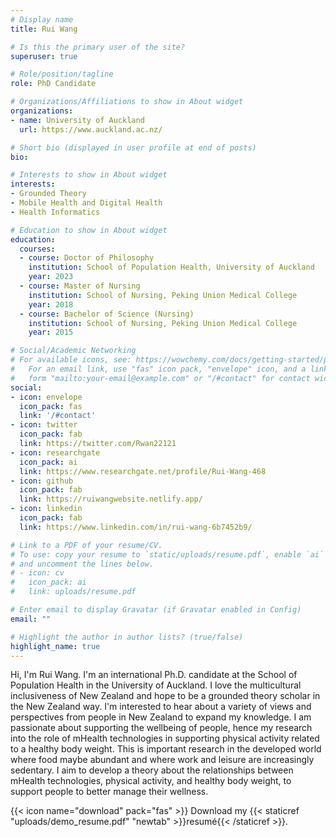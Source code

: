 ```yaml
---
# Display name
title: Rui Wang

# Is this the primary user of the site?
superuser: true

# Role/position/tagline
role: PhD Candidate

# Organizations/Affiliations to show in About widget
organizations:
- name: University of Auckland
  url: https://www.auckland.ac.nz/

# Short bio (displayed in user profile at end of posts)
bio: 

# Interests to show in About widget
interests:
- Grounded Theory
- Mobile Health and Digital Health
- Health Informatics

# Education to show in About widget
education:
  courses:
  - course: Doctor of Philosophy
    institution: School of Population Health, University of Auckland
    year: 2023
  - course: Master of Nursing
    institution: School of Nursing, Peking Union Medical College
    year: 2018
  - course: Bachelor of Science (Nursing)
    institution: School of Nursing, Peking Union Medical College
    year: 2015

# Social/Academic Networking
# For available icons, see: https://wowchemy.com/docs/getting-started/page-builder/#icons
#   For an email link, use "fas" icon pack, "envelope" icon, and a link in the
#   form "mailto:your-email@example.com" or "/#contact" for contact widget.
social:
- icon: envelope
  icon_pack: fas
  link: '/#contact'
- icon: twitter
  icon_pack: fab
  link: https://twitter.com/Rwan22121
- icon: researchgate
  icon_pack: ai
  link: https://www.researchgate.net/profile/Rui-Wang-468
- icon: github
  icon_pack: fab
  link: https://ruiwangwebsite.netlify.app/
- icon: linkedin
  icon_pack: fab
  link: https://www.linkedin.com/in/rui-wang-6b7452b9/

# Link to a PDF of your resume/CV.
# To use: copy your resume to `static/uploads/resume.pdf`, enable `ai` icons in `params.toml`, 
# and uncomment the lines below.
# - icon: cv
#   icon_pack: ai
#   link: uploads/resume.pdf

# Enter email to display Gravatar (if Gravatar enabled in Config)
email: ""

# Highlight the author in author lists? (true/false)
highlight_name: true
---
```


Hi, I'm Rui Wang. I'm an international Ph.D. candidate at the School of Population Health in the University of Auckland. I love the multicultural inclusiveness of New Zealand and hope to be a grounded theory scholar in the New Zealand way. I'm interested to hear about a variety of views and perspectives from people in New Zealand to expand my knowledge. I am passionate about supporting the wellbeing of people, hence my research into the role of mHealth technologies in supporting physical activity related to a healthy body weight. This is important research in the developed world where food maybe abundant and where work and leisure are increasingly sedentary. I aim to develop a theory about the relationships between mHealth technologies, physical activity, and healthy body weight, to support people to better manage their wellness. 


{{< icon name="download" pack="fas" >}} Download my {{< staticref "uploads/demo_resume.pdf" "newtab" >}}resumé{{< /staticref >}}.
